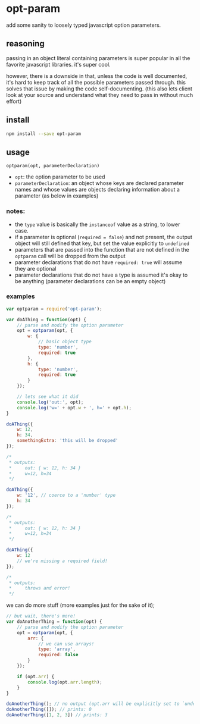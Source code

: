# opt-param

add some sanity to loosely typed javascript option parameters.

## reasoning

passing in an object literal containing parameters is super popular in all the favorite javascript libraries. it's super cool.

however, there is a downside in that, unless the code is well documented, it's hard to keep track of all the possible parameters passed through. this solves that issue by making the code self-documenting. (this also lets client look at your source and understand what they need to pass in without much effort)

## install

```sh
npm install --save opt-param
```

## usage

`optparam(opt, parameterDeclaration)`

* `opt`: the option parameter to be used
* `parameterDeclaration`: an object whose keys are declared parameter names and whose values are objects declaring information about a parameter (as below in examples)

### notes:

* the `type` value is basically the `instanceof` value as a string, to lower case.
* if a parameter is optional (`required = false`) and not present, the output object will still defined that key, but set the value explicitly to `undefined`
* parameters that are passed into the function that are not defined in the `optparam` call will be dropped from the output
* parameter declarations that do not have `required: true` will assume they are optional
* parameter declarations that do not have a type is assumed it's okay to be anything (parameter declarations can be an empty object)

### examples

```js
var optparam = require('opt-param');

var doAThing = function(opt) {
	// parse and modify the option parameter
	opt = optparam(opt, {
		w: {
			// basic object type
			type: 'number',
			required: true
		},
		h: {
			type: 'number',
			required: true
		}
	});

	// lets see what it did
	console.log('out:', opt);
	console.log('w=' + opt.w + ', h=' + opt.h);
}

doAThing({
	w: 12,
	h: 34,
	somethingExtra: 'this will be dropped'
});

/*
 * outputs:
 *     out: { w: 12, h: 34 }
 *     w=12, h=34
 */

doAThing({
	w: '12', // coerce to a 'number' type
	h: 34
});

/*
 * outputs:
 *     out: { w: 12, h: 34 }
 *     w=12, h=34
 */

doAThing({
	w: 12
	// we're missing a required field!
});

/*
 * outputs:
 *     throws and error!
 */
```

we can do more stuff (more examples just for the sake of it);

```js
// but wait, there's more!
var doAnotherThing = function(opt) {
	// parse and modify the option parameter
	opt = optparam(opt, {
		arr: {
			// we can use arrays!
			type: 'array',
			required: false
		}
	});

	if (opt.arr) {
		console.log(opt.arr.length);
	}
}

doAnotherThing(); // no output (opt.arr will be explicitly set to `undefined`)
doAnotherThing([]); // prints: 0
doAnotherThing([1, 2, 3]) // prints: 3
```